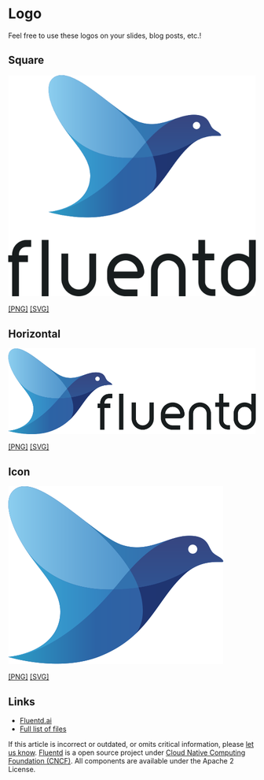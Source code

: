 # Logo

Feel free to use these logos on your slides, blog posts, etc.!

## Square

[![](../.gitbook/assets/Fluentd_square.png)](https://github.com/fluent/fluentd-docs-gitbook/tree/9f5b7b8f6dc18cab01e3c5912d07b692e033fed4/images/logo/Fluentd_square.png)

[\[PNG\]](https://github.com/fluent/fluentd-docs-gitbook/tree/9f5b7b8f6dc18cab01e3c5912d07b692e033fed4/images/logo/Fluentd_square.png) [\[SVG\]](https://github.com/fluent/fluentd-docs-gitbook/tree/9f5b7b8f6dc18cab01e3c5912d07b692e033fed4/images/logo/Fluentd_square.svg)

## Horizontal

[![](../.gitbook/assets/Fluentd_horizontal.png)](https://github.com/fluent/fluentd-docs-gitbook/tree/9f5b7b8f6dc18cab01e3c5912d07b692e033fed4/images/logo/Fluentd_horizontal.png)

[\[PNG\]](https://github.com/fluent/fluentd-docs-gitbook/tree/9f5b7b8f6dc18cab01e3c5912d07b692e033fed4/images/logo/Fluentd_horizontal.png) [\[SVG\]](https://github.com/fluent/fluentd-docs-gitbook/tree/9f5b7b8f6dc18cab01e3c5912d07b692e033fed4/images/logo/Fluentd_horizontal.svg)

## Icon

[![](../.gitbook/assets/Fluentd_icon.png)](https://github.com/fluent/fluentd-docs-gitbook/tree/9f5b7b8f6dc18cab01e3c5912d07b692e033fed4/images/logo/Fluentd_icon.png)

[\[PNG\]](https://github.com/fluent/fluentd-docs-gitbook/tree/9f5b7b8f6dc18cab01e3c5912d07b692e033fed4/images/logo/Fluentd_icon.png) [\[SVG\]](https://github.com/fluent/fluentd-docs-gitbook/tree/9f5b7b8f6dc18cab01e3c5912d07b692e033fed4/images/logo/Fluentd_icon.svg)

## Links

* [Fluentd.ai](https://github.com/fluent/fluentd-docs-gitbook/tree/9f5b7b8f6dc18cab01e3c5912d07b692e033fed4/images/logo/Fluentd.ai)
* [Full list of files](https://github.com/fluent/fluentd-docs-gitbook/tree/0.12/images/logo)

If this article is incorrect or outdated, or omits critical information, please [let us know](https://github.com/fluent/fluentd-docs-gitbook/issues?state=open). [Fluentd](http://www.fluentd.org/) is a open source project under [Cloud Native Computing Foundation \(CNCF\)](https://cncf.io/). All components are available under the Apache 2 License.

